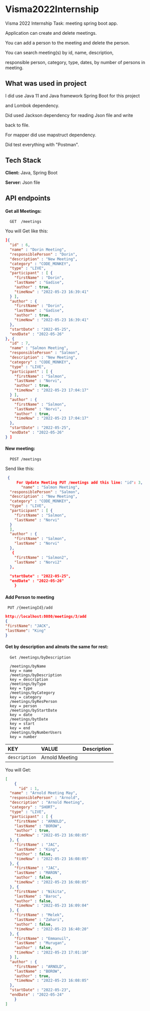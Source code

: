 
# Visma2022Internship

Visma 2022 Internship Task: meeting spring boot app. 

Application can create and delete meetings. 

You can add a person to the meeting and delete the person. 

You can search meeting(s) by id, name, description, 

responsible person, category, type, dates, by number of persons in meeting. 


## What was used in project 

I did use Java 11 and Java framework Spring Boot for this project 

 and Lombok dependency. 

Did used Jackson dependency for reading Json file and write  

back to file. 

For mapper did use mapstruct dependency. 

 
Did test everything with "Postman". 


## Tech Stack

**Client:** Java, Spring Boot

**Server:** Json file


## API endpoints

#### Get all Meetings:

```http
  GET  /meetings
```


You will Get like this:
```json
]{
  "id" : 6,
  "name" : "Dorin Meeting",
  "responsiblePerson" : "Dorin",
  "description" : "New Meeting",
  "category" : "CODE_MONKEY",
  "type" : "LIVE",
  "participant" : [ {
    "firstName" : "Dorin",
    "lastName" : "Gadise",
    "author" : true,
    "timeNow" : "2022-05-23 16:39:41"
  } ],
  "author" : {
    "firstName" : "Dorin",
    "lastName" : "Gadise",
    "author" : true,
    "timeNow" : "2022-05-23 16:39:41"
  },
  "startDate" : "2022-05-25",
  "endDate" : "2022-05-26"
}, {
  "id" : 7,
  "name" : "Salmon Meeting",
  "responsiblePerson" : "Salmon",
  "description" : "New Meeting",
  "category" : "CODE_MONKEY",
  "type" : "LIVE",
  "participant" : [ {
    "firstName" : "Salmon",
    "lastName" : "Norvi",
    "author" : true,
    "timeNow" : "2022-05-23 17:04:17"
  } ],
  "author" : {
    "firstName" : "Salmon",
    "lastName" : "Norvi",
    "author" : true,
    "timeNow" : "2022-05-23 17:04:17"
  },
  "startDate" : "2022-05-25",
  "endDate" : "2022-05-26"
} ]
```
#### New meeting:


```http
  POST /meetings
```
Send like this:


```json
 {
     For Update Meeting PUT /meetings add this line: "id": 3,
       "name" : "Salmon Meeting",
  "responsiblePerson" : "Salmon",
  "description" : "New Meeting",
  "category" : "CODE_MONKEY",
  "type" : "LIVE",
  "participant" : [ {
    "firstName" : "Salmon",
    "lastName" : "Norvi"
  }
  ],
  "author" : {
    "firstName" : "Salmon",
    "lastName" : "Norvi"
  },
   {
    "firstName" : "Salmon2",
    "lastName" : "Norvi2"
  },
  
  "startDate" : "2022-05-25",
  "endDate" : "2022-05-26"
    }
```
#### Add Person to meeting
```http
 PUT /{meetingId}/add
```
```json
http://localhost:8080/meetings/3/add
{
"firstName": "JACK",
"lastName": "King"
}
```
#### Get by description and almots the same for rest:
```http
  Get /meetings/byDescription

  /meetings/byName
  key = name        
  /meetings/byDescription
  key = description 
  /meetings/byType
  key = type 
  /meetings/byCategory
  key = category  
  /meetings/byResPerson
  key = person  
  /meetings/byStartDate
  key = date 
  /meetings/bytDate
  key = start 
  key = end
  /meetings/byNumberUsers
  key = number
```

| KEY | VALUE     | Description                       |
| :-------- | :------- | :-------------------------------- |
| `description`      | Arnold Meeting |  |

You will Get:
```json
[
    {
      "id" : 1,
  "name" : "Arnold Meeting May",
  "responsiblePerson" : "Arnold",
  "description" : "Arnold Meeting",
  "category" : "SHORT",
  "type" : "LIVE",
  "participant" : [ {
    "firstName" : "ARNOLD",
    "lastName" : "BOROW",
    "author" : true,
    "timeNow" : "2022-05-23 16:08:05"
  }, {
    "firstName" : "JAC",
    "lastName" : "King",
    "author" : false,
    "timeNow" : "2022-05-23 16:08:05"
  }, {
    "firstName" : "JAC",
    "lastName" : "MARON",
    "author" : false,
    "timeNow" : "2022-05-23 16:08:05"
  }, {
    "firstName" : "Nikita",
    "lastName" : "Baroc",
    "author" : false,
    "timeNow" : "2022-05-23 16:09:04"
  }, {
    "firstName" : "Melek",
    "lastName" : "Zahari",
    "author" : false,
    "timeNow" : "2022-05-23 16:40:20"
  }, {
    "firstName" : "Emmanuil",
    "lastName" : "Murugan",
    "author" : false,
    "timeNow" : "2022-05-23 17:01:10"
  } ],
  "author" : {
    "firstName" : "ARNOLD",
    "lastName" : "BOROW",
    "author" : true,
    "timeNow" : "2022-05-23 16:08:05"
  },
  "startDate" : "2022-05-23",
  "endDate" : "2022-05-24"
    }
]
```



